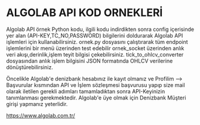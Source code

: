# ALGOLAB API KOD ORNEKLERİ

Algolab API örnek Python kodu, ilgili kodu indirdikten sonra config içerisinde yer alan (API-KEY,TC_NO,PASSWORD) bilgilerini doldurarak Algolab API işlemleri için kullanabilirsiniz. ornek.py dosyasını çalıştırarak tüm endpoint işlemlerini bir menü üzerinden test edebilir ornek_socket üzerinden anlık veri akışı,derinlik,işlem teyit bilgisi çekebilirsiniz. tick_to_ohlcv_converter dosyasından anlık işlem bilgisini JSON formatında OHLCV verilerine dönüştürebilirsiniz.


Öncelikle Algolab'e denizbank hesabınız ile kayıt olmanız ve Profilim --> Başvurular kısmından API ve İşlem sözleşmesi başvurusu yapıp size mail olarak iletilen gerekli adımları tamamladıktan sonra API-Keyinizin tanımlanması gerekmektedir.
Algolab'e üye olmak için Denizbank Müşteri girişi yapmanız yeterlidir.

https://www.algolab.com.tr/
